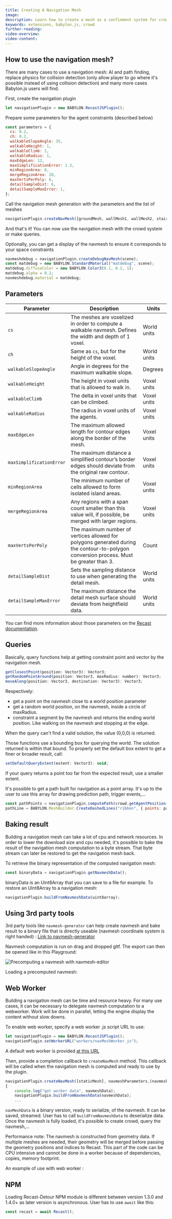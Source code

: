 ```yaml
---
title: Creating A Navigation Mesh
image:
description: Learn how to create a mesh as a confinment system for crowd agents.
keywords: extensions, babylon.js, crowd
further-reading:
video-overview:
video-content:
---
```


## How to use the navigation mesh?

There are many cases to use a navigation mesh: AI and path finding, replace physics for collision detection (only allow player to go where it's possible instead of using collision detection) and many more cases Babylon.js users will find.

First, create the navigation plugin

```javascript
let navigationPlugin = new BABYLON.RecastJSPlugin();
```

Prepare some parameters for the agent constraints (described below)

```javascript
const parameters = {
  cs: 0.2,
  ch: 0.2,
  walkableSlopeAngle: 35,
  walkableHeight: 1,
  walkableClimb: 1,
  walkableRadius: 1,
  maxEdgeLen: 12,
  maxSimplificationError: 1.3,
  minRegionArea: 8,
  mergeRegionArea: 20,
  maxVertsPerPoly: 6,
  detailSampleDist: 6,
  detailSampleMaxError: 1,
};
```

Call the navigation mesh generation with the parameters and the list of meshes

```javascript
navigationPlugin.createNavMesh([groundMesh, wallMesh1, wallMesh2, stair1, stair2], parameters);
```

And that's it! You can now use the navigation mesh with the crowd system or make queries.

Optionally, you can get a display of the navmesh to ensure it corresponds to your space constraints

```javascript
navmeshdebug = navigationPlugin.createDebugNavMesh(scene);
const matdebug = new BABYLON.StandardMaterial("matdebug", scene);
matdebug.diffuseColor = new BABYLON.Color3(0.1, 0.2, 1);
matdebug.alpha = 0.2;
navmeshdebug.material = matdebug;
```

<Playground id="#KVQP83#0" title="Simple navigation mesh computation" description="Simple navigation mesh computation"/>

## Parameters

| Parameter                | Description                                                                                                                             | Units       |
| ------------------------ | --------------------------------------------------------------------------------------------------------------------------------------- | ----------- |
| `cs`                     | The meshes are voxelized in order to compute a walkable navmesh. Defines the width and depth of 1 voxel.                                | World units |
| `ch`                     | Same as `cs`, but for the height of the voxel.                                                                                          | World units |
| `walkableSlopeAngle`     | Angle in degrees for the maximum walkable slope.                                                                                        | Degrees     |
| `walkableHeight`         | The height in voxel units that is allowed to walk in.                                                                                   | Voxel units |
| `walkableClimb`          | The delta in voxel units that can be climbed.                                                                                           | Voxel units |
| `walkableRadius`         | The radius in voxel units of the agents.                                                                                                | Voxel units |
| `maxEdgeLen`             | The maximum allowed length for contour edges along the border of the mesh.                                                              | Voxel units |
| `maxSimplificationError` | The maximum distance a simplified contour’s border edges should deviate from the original raw contour.                                  | Voxel units |
| `minRegionArea`          | The minimum number of cells allowed to form isolated island areas.                                                                      | Voxel units |
| `mergeRegionArea`        | Any regions with a span count smaller than this value will, if possible, be merged with larger regions.                                 | Voxel units |
| `maxVertsPerPoly`        | The maximum number of vertices allowed for polygons generated during the contour-to-polygon conversion process. Must be greater than 3. | Count       |
| `detailSampleDist`       | Sets the sampling distance to use when generating the detail mesh.                                                                      | World units |
| `detailSampleMaxError`   | The maximum distance the detail mesh surface should deviate from heightfield data.                                                      | World units |

You can find more information about those parameters on the [Recast documentation](https://recastnav.com/structrcConfig.html).

## Queries

Basically, query functions help at getting constraint point and vector by the navigation mesh.

```javascript
getClosestPoint(position: Vector3): Vector3;
getRandomPointAround(position: Vector3, maxRadius: number): Vector3;
moveAlong(position: Vector3, destination: Vector3): Vector3;
```

Respectively:

- get a point on the navmesh close to a world position parameter
- get a random world position, on the navmesh, inside a circle of maxRadius.
- constraint a segment by the navmesh and returns the ending world position. Like walking on the navmesh and stopping at the edge.

When the query can't find a valid solution, the value (0,0,0) is returned.

Those functions use a bounding box for querying the world. The solution returned is within that bound. To properly set the default box extent to get a finer or broader result, call:

```javascript
setDefaultQueryExtent(extent: Vector3): void;
```

If your query returns a point too far from the expected result, use a smaller extent.

It's possible to get a path built for navigation as a point array. It's up to the user to use this array for drawing prediction path, trigger events,...

```javascript
const pathPoints = navigationPlugin.computePath(crowd.getAgentPosition(agent), navigationPlugin.getClosestPoint(destinationPoint));
pathLine = BABYLON.MeshBuilder.CreateDashedLines("ribbon", { points: pathPoints, updatable: true, instance: pathLine }, scene);
```

## Baking result

Building a navigation mesh can take a lot of cpu and network resources. In order to lower the download size and cpu needed, it's possible to bake the result of the navigation mesh computation to a byte stream. That byte stream can later be restored to get the navigation mesh back.

To retrieve the binary representation of the computed navigation mesh:

```javascript
const binaryData = navigationPlugin.getNavmeshData();
```

binaryData is an Uint8Array that you can save to a file for example.
To restore an UInt8Array to a navigation mesh:

```javascript
navigationPlugin.buildFromNavmeshData(uint8array);
```

## Using 3rd party tools

3rd party tools like `navmesh-generator` can help create navmesh and bake result to a binary file that is directly useable (navmesh coordinate system is right handed) : [Link to navmesh-generator](https://navmesh-gene.babylonjs.xyz/)

Navmesh computation is run on drag and dropped gltf. The export can then be opened like in this Playground:

<img src="/img/pageImages/navmesh-editor.jpg" title="Precomputing a navmesh with navmesh-editor"/>

Loading a precomputed navmesh: <Playground id="#KVQP83#92" title="Loading a precomputed navmesh" description="Loading a precomputed navmesh"/>

## Web Worker

Building a navigation mesh can be time and resource heavy. For many use cases, it can be necessary to delegate navmesh computation to a webworker. Work will be done in parallel, letting the engine display the content without slow downs.

To enable web worker, specify a web worker .js script URL to use:

```javascript
let navigationPlugin = new BABYLON.RecastJSPlugin();
navigationPlugin.setWorkerURL("workers/navMeshWorker.js");
```

A default web worker is provided [at this URL](https://github.com/BabylonJS/Babylon.js/blob/master/packages/tools/playground/public/workers/navMeshWorker.js)

Then, provide a completion callback to `createNavMesh` method. This callback will be called when the navigation mesh is computed and ready to use by the plugin.

```javascript
navigationPlugin.createNavMesh([staticMesh], navmeshParameters,(navmeshData) =>
{
    console.log("got worker data", navmeshData);
    navigationPlugin.buildFromNavmeshData(navmeshData);
    ...
```

`navMeshData` is a binary version, ready to serialize, of the navmesh. It can be saved, streamed. User has to call `buildFromNavmeshData` to deserialize data. Once the navmesh is fully loaded, it's possible to create crowd, query the navmesh,...

Performance note: The navmesh is constructed from geometry data. If multiple meshes are needed, their geometry will be merged before passing the geometry positions and indices to Recast. This part of the code can be CPU intensive and cannot be done in a worker because of dependencies, copies, memory footprint.

An example of use with web worker : <Playground id="#TN7KNN#2" title="Navigation mesh computation with a web worker" description="Navigation mesh computation with a web worker"/>

## NPM

Loading Recast-Detour NPM module is different between version 1.3.0 and 1.4.0+ as later version is asynchronous. User has to use `await` like this:

```javascript
const recast = await Recast();
```
